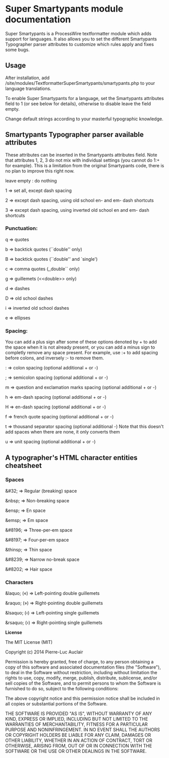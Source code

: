# Super Smartypants module documentation
Super Smartypants is a ProcessWire textformatter module which adds support for languages. It also allows you to set the different Smartypants Typographer parser attributes to customize which rules apply and fixes some bugs.

## Usage

After installation, add /site/modules/TextformatterSuperSmartypants/smartypants.php to your language translations.

To enable Super Smartypants for a language, set the Smartypants attributes field to 1 (or see below for details), otherwise to disable leave the field empty.

Change default strings according to your masterful typographic knowledge.

## Smartypants Typographer parser available attributes 

These attributes can be inserted in the Smartypants attributes field. Note that attributes 1, 2, 3 do not mix with individual settings (you cannot do 1:+ for example). This is a limitation from the original Smartypants code, there is no plan to improve this right now.

leave empty : do nothing

1 &#8658; set all, except dash spacing

2 &#8658; except dash spacing, using old school en- and em- dash shortcuts

3 &#8658; except dash spacing, using inverted old school en and em- dash shortcuts

### Punctuation:

q &#8658; quotes

b &#8658; backtick quotes (\`\`double'' only)

B &#8658; backtick quotes (\`\`double'' and \`single')

c &#8658; comma quotes (,,double`` only)

g &#8658; guillemets (\<\<double\>\> only)

d &#8658; dashes

D &#8658; old school dashes

i &#8658; inverted old school dashes

e &#8658; ellipses

### Spacing:

You can add a plus sign after some of these options denoted by + to add the space when it is not already present, or you can add a minus sign to completly remove any space present. For example, use :+ to add spacing before colons, and inversely :- to remove them.

: &#8658; colon spacing (optional additional + or -)

; &#8658; semicolon spacing (optional additional + or -)

m &#8658; question and exclamation marks spacing (optional additional + or -)

h &#8658; em-dash spacing (optional additional + or -)

H &#8658; en-dash spacing (optional additional + or -)

f &#8658; french quote spacing (optional additional + or -)

t &#8658; thousand separator spacing (optional additional -) Note that this doesn't add spaces when there are none, it only converts them

u &#8658; unit spacing (optional additional + or -)

## A typographer's HTML character entities cheatsheet

### Spaces

\&#32; &#8658; Regular (breaking) space

\&nbsp; &#8658; Non-breaking space

\&ensp; &#8658; En space

\&emsp; &#8658; Em space

\&#8196; &#8658; Three-per-em space

\&#8197; &#8658; Four-per-em space

\&thinsp; &#8658; Thin space

\&#8239; &#8658; Narrow no-break space

\&#8202; &#8658; Hair space


### Characters

\&laquo; (&laquo;) &#8658; Left-pointing double guillemets

\&raquo; (&raquo;) &#8658; Right-pointing double guillemets

\&lsaquo; (&#8249;) &#8658; Left-pointing single guillemets

\&rsaquo; (&#8250;) &#8658; Right-pointing single guillemets


**License**

The MIT License (MIT)

Copyright (c) 2014 Pierre-Luc Auclair

Permission is hereby granted, free of charge, to any person obtaining a copy
of this software and associated documentation files (the "Software"), to deal
in the Software without restriction, including without limitation the rights
to use, copy, modify, merge, publish, distribute, sublicense, and/or sell
copies of the Software, and to permit persons to whom the Software is
furnished to do so, subject to the following conditions:

The above copyright notice and this permission notice shall be included in
all copies or substantial portions of the Software.

THE SOFTWARE IS PROVIDED "AS IS", WITHOUT WARRANTY OF ANY KIND, EXPRESS OR
IMPLIED, INCLUDING BUT NOT LIMITED TO THE WARRANTIES OF MERCHANTABILITY,
FITNESS FOR A PARTICULAR PURPOSE AND NONINFRINGEMENT. IN NO EVENT SHALL THE
AUTHORS OR COPYRIGHT HOLDERS BE LIABLE FOR ANY CLAIM, DAMAGES OR OTHER
LIABILITY, WHETHER IN AN ACTION OF CONTRACT, TORT OR OTHERWISE, ARISING FROM,
OUT OF OR IN CONNECTION WITH THE SOFTWARE OR THE USE OR OTHER DEALINGS IN
THE SOFTWARE.
